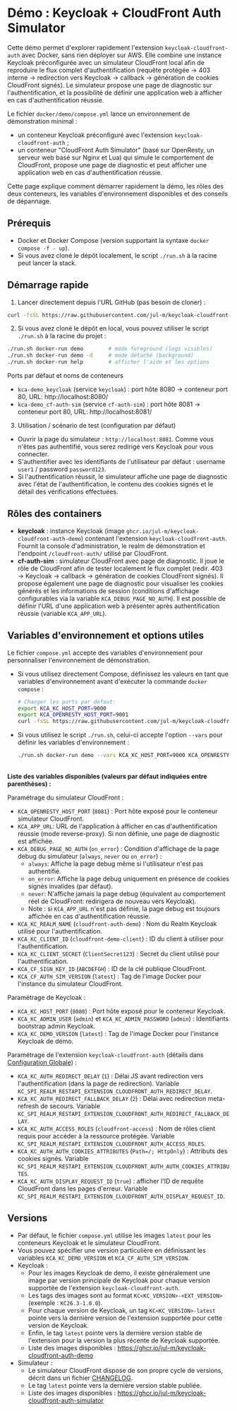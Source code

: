 # Démo : Keycloak + CloudFront Auth Simulator

Cette démo permet d'explorer rapidement l'extension `keycloak-cloudfront-auth` avec Docker, sans rien déployer sur AWS.
Elle combine une instance Keycloak préconfigurée avec un simulateur CloudFront local afin de reproduire le flux complet d'authentification (requête protégée → 403 interne → redirection vers Keycloak → callback → génération de cookies CloudFront signés).
Le simulateur propose une page de diagnostic sur l'authentification, et la possibilité de définir une application web à afficher en cas d'authentification réussie.

Le fichier `docker/demo/compose.yml` lance un environnement de démonstration minimal :
- un conteneur Keycloak préconfiguré avec l'extension `keycloak-cloudfront-auth` ;
- un conteneur "CloudFront Auth Simulator" (basé sur OpenResty, un serveur web basé sur Nginx et Lua) qui simule le comportement de CloudFront, propose une page de diagnostic et peut afficher une application web en cas d'authentification réussie.

Cette page explique comment démarrer rapidement la démo, les rôles des deux conteneurs, les variables d'environnement disponibles et des conseils de dépannage.


## Prérequis
- Docker et Docker Compose (version supportant la syntaxe `docker compose -f - up`).
- Si vous avez cloné le dépôt localement, le script `./run.sh` à la racine peut lancer la stack.


## Démarrage rapide
1) Lancer directement depuis l'URL GitHub (pas besoin de cloner) :

```bash
curl -fsSL https://raw.githubusercontent.com/jul-m/keycloak-cloudfront-auth/refs/heads/main/docker/demo/compose.yml | docker compose -f - up -d
```

2) Si vous avez cloné le dépôt en local, vous pouvez utiliser le script `./run.sh` à la racine du projet :

```bash
./run.sh docker-run demo        # mode foreground (logs visibles)
./run.sh docker-run demo -d     # mode détaché (background)
./run.sh docker-run help        # afficher l'aide et les options
```

Ports par défaut et noms de conteneurs
- `kca-demo_keycloak` (service `keycloak`) : port hôte 8080 -> conteneur port 80, URL: http://localhost:8080/
- `kca-demo_cf-auth-sim` (service `cf-auth-sim`) : port hôte 8081 -> conteneur port 80, URL: http://localhost:8081/

3) Utilisation / scénario de test (configuration par défaut)
- Ouvrir la page du simulateur : `http://localhost:8081`. Comme vous n'êtes pas authentifié, vous serez redirigé vers Keycloak pour vous connecter.
- S'authentifier avec les identifiants de l'utilisateur par défaut : username `user1` / password `password123`.
- Si l'authentification réussit, le simulateur affiche une page de diagnostic avec l'état de l'authentification, le contenu des cookies signés et le détail des vérifications effectuées.


## Rôles des containers
- **keycloak** : instance Keycloak (image `ghcr.io/jul-m/keycloak-cloudfront-auth-demo`) contenant l'extension `keycloak-cloudfront-auth`. Fournit la console d'administration, le realm de démonstration et l'endpoint `/cloudfront-auth/` utilisé par CloudFront.
- **cf-auth-sim** : simulateur CloudFront avec page de diagnostic. Il joue le rôle de CloudFront afin de tester localement le flux complet (redir. 403 → Keycloak → callback → génération de cookies CloudFront signés). Il propose également une page de diagnostic pour visualiser les cookies générés et les informations de session (conditions d'affichage configurables via la variable `KCA_DEBUG_PAGE_NO_AUTH`). Il est possible de définir l'URL d'une application web à présenter après authentification réussie (variable `KCA_APP_URL`).


## Variables d'environnement et options utiles
Le fichier `compose.yml` accepte des variables d'environnement pour personnaliser l'environnement de démonstration.

- Si vous utilisez directement Compose, définissez les valeurs en tant que variables d'environnement avant d'exécuter la commande `docker compose` :
  ```bash
  # Changer les ports par défaut:
  export KCA_KC_HOST_PORT=9000
  export KCA_OPENRESTY_HOST_PORT=9001
  curl -fsSL https://raw.githubusercontent.com/jul-m/keycloak-cloudfront-auth/refs/heads/main/docker/demo/compose.yml | docker compose -f - up -d
  ```
- Si vous utilisez le script `./run.sh`, celui-ci accepte l'option `--vars` pour définir les variables d'environnement :
  ```bash
  ./run.sh docker-run demo --vars KCA_KC_HOST_PORT=9000 KCA_OPENRESTY_HOST_PORT=9001 -d
  ```

\
**Liste des variables disponibles (valeurs par défaut indiquées entre parenthèses) :**

Paramétrage du simulateur CloudFront :
- `KCA_OPENRESTY_HOST_PORT` (`8081`) : Port hôte exposé pour le conteneur simulateur CloudFront.
- `KCA_APP_URL`: URL de l'application à afficher en cas d'authentification réussie (mode reverse-proxy). Si non définie, une page de diagnostic est affichée.
- `KCA_DEBUG_PAGE_NO_AUTH` (`on_error`) : Condition d'affichage de la page debug du simulateur (`always`, `never` ou `on_error`) :
  - `always`: Affiche la page debug même si l'utilisateur n'est pas authentifié.
  - `on_error`: Affiche la page debug uniquement en présence de cookies signés invalides (par défaut).
  - `never`: N'affiche jamais la page debug (équivalent au comportement réel de CloudFront: redirigera de nouveau vers Keycloak).
  -  Note : si `KCA_APP_URL` n'est pas définie, la page debug est toujours affichée en cas d'authentification réussie.
- `KCA_KC_REALM_NAME` (`cloudfront-auth-demo`) : Nom du Realm Keycloak utilisé pour l'authentification.
- `KCA_KC_CLIENT_ID` (`cloudfront-demo-client`) : ID du client à utiliser pour l'authentification.
- `KCA_KC_CLIENT_SECRET` (`ClientSecret123`) : Secret du client utilisé pour l'authentification.
- `KCA_CF_SIGN_KEY_ID` (`ABCDEFGH`) : ID de la clé publique CloudFront.
- `KCA_CF_AUTH_SIM_VERSION` (`latest`) : Tag de l'image Docker pour l'instance du simulateur CloudFront.

Paramétrage de Keycloak :
- `KCA_KC_HOST_PORT` (`8080`) : Port hôte exposé pour le conteneur Keycloak.
- `KCA_KC_ADMIN_USER` (`admin`) et `KCA_KC_ADMIN_PASSWORD` (`admin`) : Identifiants bootstrap admin Keycloak.
- `KCA_KC_DEMO_VERSION` (`latest`) : Tag de l'image Docker pour l'instance Keycloak de démo.

Paramétrage de l'extension `keycloak-cloudfront-auth` (détails dans [Configuration Globale](../../README.md#configuration-globale)) :
- `KCA_KC_AUTH_REDIRECT_DELAY` (`1`) : Délai JS avant redirection vers l'authentification (dans la page de redirection). Variable `KC_SPI_REALM_RESTAPI_EXTENSION_CLOUDFRONT_AUTH_REDIRECT_DELAY`.
- `KCA_KC_AUTH_REDIRECT_FALLBACK_DELAY` (`2`) : Délai avec redirection meta-refresh de secours. Variable `KC_SPI_REALM_RESTAPI_EXTENSION_CLOUDFRONT_AUTH_REDIRECT_FALLBACK_DELAY`.
- `KCA_KC_AUTH_ACCESS_ROLES` (`cloudfront-access`) : Nom de rôles client requis pour accéder à la ressource protégée. Variable `KC_SPI_REALM_RESTAPI_EXTENSION_CLOUDFRONT_AUTH_ACCESS_ROLES`.
- `KCA_KC_AUTH_AUTH_COOKIES_ATTRIBUTES` (`Path=/; HttpOnly`) : Attributs des cookies signés. Variable `KC_SPI_REALM_RESTAPI_EXTENSION_CLOUDFRONT_AUTH_AUTH_COOKIES_ATTRIBUTES`.
- `KCA_KC_AUTH_DISPLAY_REQUEST_ID` (`true`) : afficher l'ID de requête CloudFront dans les pages d'erreur. Variable `KC_SPI_REALM_RESTAPI_EXTENSION_CLOUDFRONT_AUTH_DISPLAY_REQUEST_ID`.


## Versions
- Par défaut, le fichier `compose.yml` utilise les images `latest` pour les conteneurs Keycloak et le simulateur CloudFront.
- Vous pouvez spécifier une version particulière en définissant les variables `KCA_KC_DEMO_VERSION` et `KCA_CF_AUTH_SIM_VERSION`.
- Keycloak : 
  - Pour les images Keycloak de demo, il existe généralement une image par version principale de Keycloak pour chaque version supportée de l'extension `keycloak-cloudfront-auth`.
  - Les tags des images sont au format `KC<KC_VERSION>-<EXT_VERSION>` (exemple : `KC26.3-1.0.0`).
  - Pour chaque version de Keycloak, un tag `KC<KC_VERSION>-latest` pointe vers la dernière version de l'extension supportée pour cette version de Keycloak.
  - Enfin, le tag `latest` pointe vers la dernière version stable de l'extension pour la version la plus récente de Keycloak supportée.
  - Liste des images disponibles : https://ghcr.io/jul-m/keycloak-cloudfront-auth-demo
- Simulateur :
  - Le simulateur CloudFront dispose de son propre cycle de versions, décrit dans un fichier [CHANGELOG](../cf-auth-sim/CHANGELOG.md).
  - Le tag `latest` pointe vers la dernière version stable publiée.
  - Liste des images disponibles : https://ghcr.io/jul-m/keycloak-cloudfront-auth-simulator